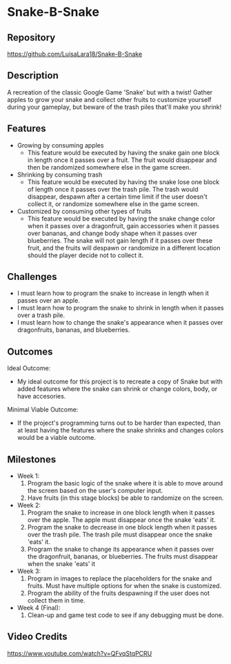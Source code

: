 # Snake-B-Snake

## Repository
https://github.com/LuisaLara18/Snake-B-Snake

## Description
A recreation of the classic Google Game 'Snake' but with a twist! Gather apples to grow your snake and collect other fruits to customize yourself during your gameplay, but beware of the trash piles that'll make you shrink!

## Features
- Growing by consuming apples
  - This feature would be executed by having the snake gain one block in length once it passes over a fruit. The fruit would disappear and then be randomized somewhere else in the game screen.
- Shrinking by consuming trash
  - This feature would be executed by having the snake lose one block of length once it passes over the trash pile. The trash would disappear, despawn after a certain time limit if the user doesn't collect it, or randomize somewhere else in the game screen.
- Customized by consuming other types of fruits
  - This feature would be executed by having the snake change color when it passes over a dragonfruit, gain accessories when it passes over bananas, and change body shape when it passes over blueberries. The snake will not gain length if it passes over these fruit, and the fruits will despawn or randomize in a different location should the player decide not to collect it. 

## Challenges
- I must learn how to program the snake to increase in length when it passes over an apple.
- I must learn how to program the snake to shrink in length when it passes over a trash pile.
- I must learn how to change the snake's appearance when it passes over dragonfruits, bananas, and blueberries.

## Outcomes
Ideal Outcome: 
- My ideal outcome for this project is to recreate a copy of Snake but with added features where the snake can shrink or change colors, body, or have accesories.

Minimal Viable Outcome:
- If the project's programming turns out to be harder than expected, than at least having the features where the snake shrinks and changes colors would be a viable outcome.

## Milestones
- Week 1:
  1. Program the basic logic of the snake where it is able to move around the screen based on the user's computer input.
  2. Have fruits (in this stage blocks) be able to randomize on the screen.
- Week 2:
  1. Program the snake to increase in one block length when it passes over the apple. The apple must disappear once the snake 'eats' it.
  2. Program the snake to decrease in one block length when it passes over the trash pile. The trash pile must disappear once the snake 'eats' it.
  3. Program the snake to change its appearance when it passes over the dragonfruit, bananas, or blueberries. The fruits must disappear when the snake 'eats' it
- Week 3:
  1. Program in images to replace the placeholders for the snake and fruits. Must have multiple options for when the snake is customized.
  2. Program the ability of the fruits despawning if the user does not collect them in time. 
- Week 4 (Final):
  1. Clean-up and game test code to see if any debugging must be done.
 
## Video Credits
https://www.youtube.com/watch?v=QFvqStqPCRU
